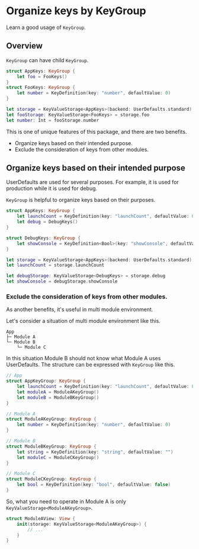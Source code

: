 # Organize keys by KeyGroup
Learn a good usage of ``KeyGroup``.

## Overview
``KeyGroup`` can have child ``KeyGroup``.
```swift
struct AppKeys: KeyGroup {
    let foo = FooKeys()
}
struct FooKeys: KeyGroup {
    let number = KeyDefinition(key: "number", defaultValue: 0)
}

let storage = KeyValueStorage<AppKeys>(backend: UserDefaults.standard)
let fooStorage: KeyValueStorage<FooKeys> = storage.foo
let number: Int = fooStorage.number
```

This is one of unique features of this package, and there are two benefits. 
- Organize keys based on their intended purpose.
- Exclude the consideration of keys from other modules.

## Organize keys based on their intended purpose
UserDefaults are used for several purposes.
For example, it is used for production while it is used for debug.

``KeyGroup`` is helpful to organize keys based on their purposes.
```swift
struct AppKeys: KeyGroup {
    let launchCount = KeyDefinition(key: "launchCount", defaultValue: 0)
    let debug = DebugKeys()
}

struct DebugKeys: KeyGroup {
    let showConsole = KeyDefinition<Bool>(key: "showConsole", defaultValue: false)
}

let storage = KeyValueStorage<AppKeys>(backend: UserDefaults.standard)
let launchCount = storage.launchCount

let debugStorage: KeyValueStorage<DebugKeys> = storage.debug
let showConsole = debugStorage.showConsole
```

### Exclude the consideration of keys from other modules.
As another benefits, it's useful in multi module environment.

Let's consider a situation of multi module environment like this.
```
App
├─ Module A
└─ Module B
    └─ Module C
```

In this situation Module B should not know what Module A uses UserDefaults. 
The structure can be expressed with `KeyGroup` like this.

```swift
// App
struct AppKeyGroup: KeyGroup {
    let launchCount = KeyDefinition(key: "launchCount", defaultValue: 0)
    let moduleA = ModuleAKeyGroup()
    let moduleB = ModuleBKeyGroup()
}

// Module A
struct ModuleAKeyGroup: KeyGroup {
    let number = KeyDefinition(key: "number", defaultValue: 0)
}

// Module B
struct ModuleBKeyGroup: KeyGroup {
    let string = KeyDefinition(key: "string", defaultValue: "")
    let moduleC = ModuleCKeyGroup()
}

// Module C
struct ModuleCKeyGroup: KeyGroup {
    let bool = KeyDefinition(key: "bool", defaultValue: false)
}
```

So, what you need to operate in Module A is only `KeyValueStorage<ModuleAKeyGroup>`.
```swift
struct ModuleAView: View {
    init(storage: KeyValueStorage<ModuleAKeyGroup>) {
        // ...
    }
}
```
